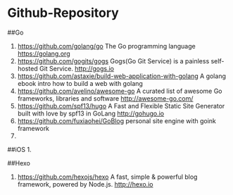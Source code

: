 # Github-Repository

##Go
1. <https://github.com/golang/go> The Go programming language <https://golang.org>
2. <https://github.com/gogits/gogs> Gogs(Go Git Service) is a painless self-hosted Git Service. <http://gogs.io>
3. <https://github.com/astaxie/build-web-application-with-golang> A golang ebook intro how to build a web with golang
4. <https://github.com/avelino/awesome-go> A curated list of awesome Go frameworks, libraries and software <http://awesome-go.com/>
5. <https://github.com/spf13/hugo> A Fast and Flexible Static Site Generator built with love by spf13 in GoLang 
<http://gohugo.io>
6. <https://github.com/fuxiaohei/GoBlog> personal site engine with goink framework
7. 

##iOS
1. 


##Hexo
1. <https://github.com/hexojs/hexo> A fast, simple & powerful blog framework, powered by Node.js. 
<http://hexo.io>
